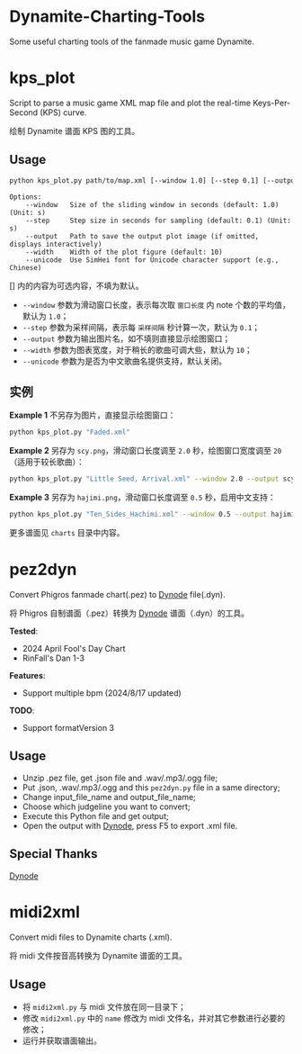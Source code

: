 # Dynamite-Charting-Tools
Some useful charting tools of the fanmade music game Dynamite.

# kps_plot

Script to parse a music game XML map file and plot the real-time Keys-Per-Second (KPS) curve.

绘制 Dynamite 谱面 KPS 图的工具。

## Usage

```bash
python kps_plot.py path/to/map.xml [--window 1.0] [--step 0.1] [--output kps.png] [--width 10] [--unicode]
```

```
Options:
    --window   Size of the sliding window in seconds (default: 1.0) (Unit: s)
    --step     Step size in seconds for sampling (default: 0.1) (Unit: s)
    --output   Path to save the output plot image (if omitted, displays interactively)
    --width    Width of the plot figure (default: 10)
    --unicode  Use SimHei font for Unicode character support (e.g., Chinese)
```

[] 内的内容为可选内容，不填为默认。

+ `--window` 参数为滑动窗口长度，表示每次取 `窗口长度` 内 note 个数的平均值，默认为 `1.0`；
+ `--step` 参数为采样间隔，表示每 `采样间隔` 秒计算一次，默认为 `0.1`；
+ `--output` 参数为输出图片名，如不填则直接显示绘图窗口；
+ `--width` 参数为图表宽度，对于稍长的歌曲可调大些，默认为 `10`；
+ `--unicode` 参数为是否为中文歌曲名提供支持，默认关闭。

## 实例

**Example 1** 不另存为图片，直接显示绘图窗口：
```bash
python kps_plot.py "Faded.xml"
```

**Example 2** 另存为 `scy.png`，滑动窗口长度调至 `2.0` 秒，绘图窗口宽度调至 `20`（适用于较长歌曲）：
```bash
python kps_plot.py "Little Seed, Arrival.xml" --window 2.0 --output scy.png --width 20
```

**Example 3** 另存为 `hajimi.png`，滑动窗口长度调至 `0.5` 秒，启用中文支持：
```bash
python kps_plot.py "Ten_Sides_Hachimi.xml" --window 0.5 --output hajimi.png --unicode
```

更多谱面见 `charts` 目录中内容。

# pez2dyn

Convert Phigros fanmade chart(.pez) to [Dynode](https://dyn.iorinn.moe/) file(.dyn).

将 Phigros 自制谱面（.pez）转换为 [Dynode](https://dyn.iorinn.moe/) 谱面（.dyn）的工具。

**Tested**:
+ 2024 April Fool's Day Chart
+ RinFall's Dan 1-3

**Features**:
+ Support multiple bpm (2024/8/17 updated)

**TODO**:
+ Support formatVersion 3

## Usage

+ Unzip .pez file, get .json file and .wav/.mp3/.ogg file;
+ Put .json, .wav/.mp3/.ogg and this `pez2dyn.py` file in a same directory;
+ Change input_file_name and output_file_name;
+ Choose which judgeline you want to convert;
+ Execute this Python file and get output;
+ Open the output with [Dynode](https://dyn.iorinn.moe/), press F5 to export .xml file.

## Special Thanks

[Dynode](https://dyn.iorinn.moe/)

# midi2xml

Convert midi files to Dynamite charts (.xml).

将 midi 文件按音高转换为 Dynamite 谱面的工具。

## Usage

+ 将 `midi2xml.py` 与 midi 文件放在同一目录下；
+ 修改 `midi2xml.py` 中的 `name` 修改为 midi 文件名，并对其它参数进行必要的修改；
+ 运行并获取谱面输出。
